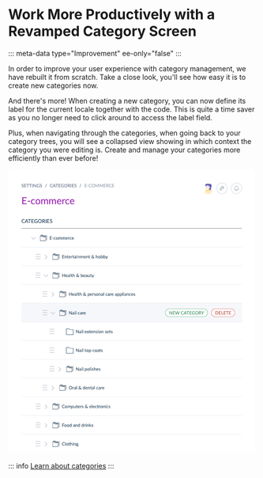 # Work More Productively with a Revamped Category Screen
::: meta-data type="Improvement" ee-only="false"
:::

In order to improve your user experience with category management, we have rebuilt it from scratch. Take a close look, you'll see how easy it is to create new categories now.

And there's more! When creating a new category, you can now define its label for the current locale together with the code. This is quite a time saver as you no longer need to click around to access the label field.

Plus, when navigating through the categories, when going back to your category trees, you will see a collapsed view showing in which context the category you were editing is. Create and manage your categories more efficiently than ever before!

![An image here](../img/CategoryScreen.png)

::: info
[Learn about categories](../articles/what-is-a-category.html)
:::
